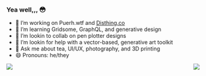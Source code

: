 ### Yea well,,, 😳

- 🔭 I’m working on Puerh.wtf and [Disthing.co](https://disthing.co)
- 🌱 I’m learning Gridsome, GraphQL, and generative design
- 👯 I’m lookin to collab on pen plotter designs
- 🤔 I’m lookin for help with a vector-based, generative art toolkit
- 💬 Ask me about tea, UI/UX, photography, and 3D printing
- 😄 Pronouns: he/they


<img align="left" src="https://github-readme-stats.vercel.app/api?username=tonyketcham&show_icons=true&theme=nightowl&count_private=true" />
<img align="right" src="https://github-readme-stats.vercel.app/api/top-langs/?username=tonyketcham&show_icons=true&theme=nightowl&hide=php,plsql" />
